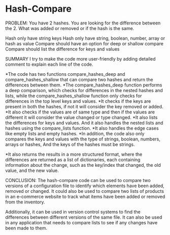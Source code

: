 # Hash-Compare

PROBLEM:
You have 2 hashes. You are looking for the difference between the 2. What was added or removed or if the hash is the same.

Hash only have string keys
Hash only have string, boolean, number, array or hash as value
Compare should have an option for deep or shallow compare
Compare should list the difference for keys and values

SUMMARY
I try to make the code more user-friendly by adding detailed comment to explain each line of the code.

*The code has two functions compare_hashes_deep and compare_hashes_shallow that can compare two hashes and return the differences between them. 
*The compare_hashes_deep function performs a deep comparison, which checks for differences in the nested hashes and lists, while the compare_hashes_shallow function only checks for differences in the top level keys and values.
*It checks if the keys are present in both the hashes, if not it will consider the key removed or added.
*It also checks if the values are of same type and then if the values are different it will consider the value changed or type changed.
*It also lists the differences for keys and values. And it also handles the nested lists and hashes using the compare_lists function.
*It also handles the edge cases like empty lists and empty hashes.
*In addition, the code also only compares the keys and values with the type of strings, boolean, numbers, arrays or hashes, And the keys of the hashes must be strings.

*It also returns the results in a more structured format, where the differences are returned as a list of dictionaries, each containing information about the change, such as the key/index that changed, the old value, and the new value.


CONCLUSION:
The hash-compare code can be used to compare two versions of a configuration file to identify which elements have been added, removed or changed. It could also be used to compare two lists of products in an e-commerce website to track what items have been added or removed from the inventory.

Additionally, it can be used in version control systems to find the differences between different versions of the same file. It can also be used in any application that needs to compare lists to see if any changes have been made to them.
